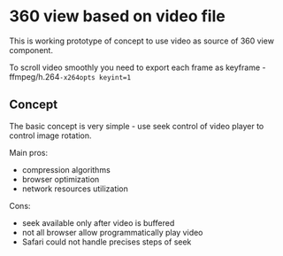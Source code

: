 # 360 view based on video file

This is working prototype of concept to use video as source of 360 view component.

To scroll video smoothly you need to export each frame as keyframe - ffmpeg/h.264`-x264opts keyint=1`

## Concept

The basic concept is very simple - use seek control of video player to control image rotation.

Main pros:

* compression algorithms
* browser optimization
* network resources utilization

Cons:

* seek available only after video is buffered
* not all browser allow programmatically play video
* Safari could not handle precises steps of seek
